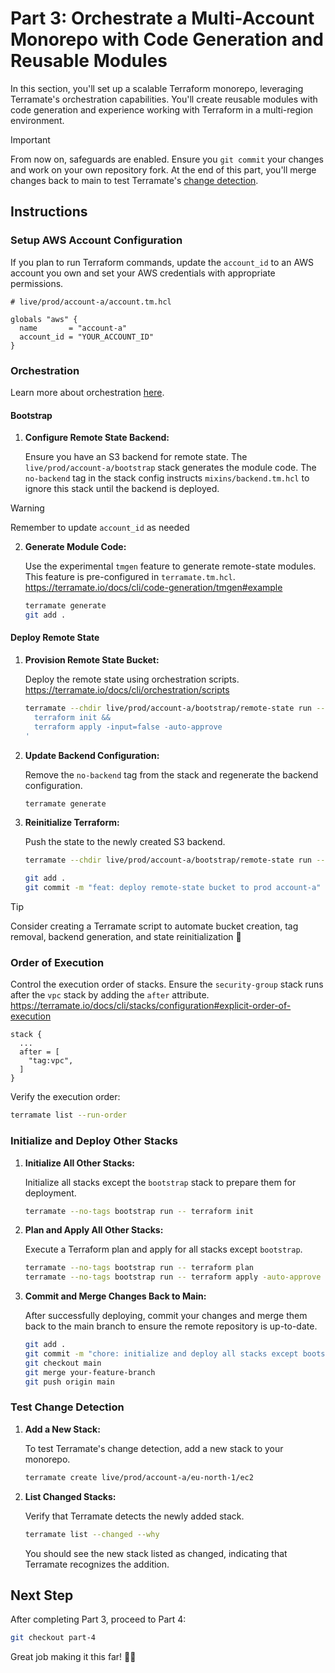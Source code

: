 # Part 3: Orchestrate a Multi-Account Monorepo with Code Generation and Reusable Modules

In this section, you'll set up a scalable Terraform monorepo, leveraging Terramate's orchestration capabilities. You'll create reusable modules with code generation and experience working with Terraform in a multi-region environment.

> [!IMPORTANT]
> From now on, safeguards are enabled. Ensure you `git commit` your changes and work on your own repository fork. At the end of this part, you'll merge changes back to main to test Terramate's [change detection](https://terramate.io/docs/cli/change-detection/).

## Instructions

### Setup AWS Account Configuration

If you plan to run Terraform commands, update the `account_id` to an AWS account you own and set your AWS credentials with appropriate permissions.

```hcl
# live/prod/account-a/account.tm.hcl

globals "aws" {
  name       = "account-a"
  account_id = "YOUR_ACCOUNT_ID"
}
```

### Orchestration

Learn more about orchestration [here](https://terramate.io/docs/cli/orchestration/).

#### Bootstrap

1. **Configure Remote State Backend:**

   Ensure you have an S3 backend for remote state. The `live/prod/account-a/bootstrap` stack generates the module code. The `no-backend` tag in the stack config instructs `mixins/backend.tm.hcl` to ignore this stack until the backend is deployed.

  > [!WARNING]
  > Remember to update `account_id` as needed

2. **Generate Module Code:**

   Use the experimental `tmgen` feature to generate remote-state modules. This feature is pre-configured in `terramate.tm.hcl`. <https://terramate.io/docs/cli/code-generation/tmgen#example>

   ```bash
   terramate generate
   git add .
   ```

#### Deploy Remote State

1. **Provision Remote State Bucket:**

   Deploy the remote state using orchestration scripts. <https://terramate.io/docs/cli/orchestration/scripts>

   ```bash
   terramate --chdir live/prod/account-a/bootstrap/remote-state run -- sh -c '
     terraform init &&
     terraform apply -input=false -auto-approve
   '
   ```

2. **Update Backend Configuration:**

   Remove the `no-backend` tag from the stack and regenerate the backend configuration.

   ```bash
   terramate generate
   ```

3. **Reinitialize Terraform:**

   Push the state to the newly created S3 backend.

   ```bash
   terramate --chdir live/prod/account-a/bootstrap/remote-state run -- terraform init -migrate-state

   git add .
   git commit -m "feat: deploy remote-state bucket to prod account-a"
   ```  

  > [!TIP]
  > Consider creating a Terramate script to automate bucket creation, tag removal, backend generation, and state reinitialization 🧠

### Order of Execution

Control the execution order of stacks. Ensure the `security-group` stack runs after the `vpc` stack by adding the `after` attribute. <https://terramate.io/docs/cli/stacks/configuration#explicit-order-of-execution>

```hcl
stack {
  ...
  after = [
    "tag:vpc",
  ]
}
```

Verify the execution order:

```bash
terramate list --run-order
```

### Initialize and Deploy Other Stacks

1. **Initialize All Other Stacks:**

   Initialize all stacks except the `bootstrap` stack to prepare them for deployment.

   ```bash
   terramate --no-tags bootstrap run -- terraform init
   ```

2. **Plan and Apply All Other Stacks:**

   Execute a Terraform plan and apply for all stacks except `bootstrap`.

   ```bash
   terramate --no-tags bootstrap run -- terraform plan
   terramate --no-tags bootstrap run -- terraform apply -auto-approve
   ```

3. **Commit and Merge Changes Back to Main:**

   After successfully deploying, commit your changes and merge them back to the main branch to ensure the remote repository is up-to-date.

   ```bash
   git add .
   git commit -m "chore: initialize and deploy all stacks except bootstrap"
   git checkout main
   git merge your-feature-branch
   git push origin main
   ```

### Test Change Detection

1. **Add a New Stack:**

   To test Terramate's change detection, add a new stack to your monorepo.

   ```bash
   terramate create live/prod/account-a/eu-north-1/ec2
   ```

2. **List Changed Stacks:**

   Verify that Terramate detects the newly added stack.

   ```bash
   terramate list --changed --why
   ```

   You should see the new stack listed as changed, indicating that Terramate recognizes the addition.

## Next Step

After completing Part 3, proceed to Part 4:

```bash
git checkout part-4
```

Great job making it this far! 🖖🏼
